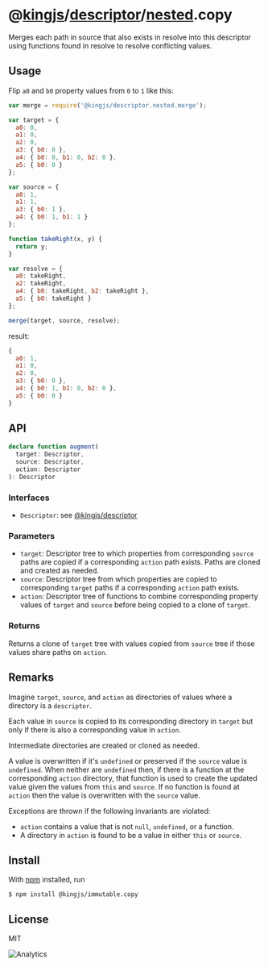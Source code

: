 # @[kingjs](https://www.npmjs.com/package/kingjs)/[descriptor](https://www.npmjs.com/package/@kingjs/descriptor)/[nested](https://www.npmjs.com/package/@kingjs/nested).copy
Merges each path in source that also exists in resolve into this descriptor using functions found in resolve to resolve conflicting values.
## Usage
Flip `a0` and `b0` property values from `0` to `1` like this:
```js
var merge = require('@kingjs/descriptor.nested.merge');

var target = {
  a0: 0,
  a1: 0,
  a2: 0,
  a3: { b0: 0 },
  a4: { b0: 0, b1: 0, b2: 0 },
  a5: { b0: 0 }
};

var source = { 
  a0: 1,
  a1: 1,
  a3: { b0: 1 },
  a4: { b0: 1, b1: 1 }
};

function takeRight(x, y) { 
  return y;
}

var resolve = {
  a0: takeRight,
  a2: takeRight,
  a4: { b0: takeRight, b2: takeRight },
  a5: { b0: takeRight }
};

merge(target, source, resolve);
```
result:
```js
{
  a0: 1,
  a1: 0,
  a2: 0,
  a3: { b0: 0 },
  a4: { b0: 1, b1: 0, b2: 0 },
  a5: { b0: 0 }
}
```
## API
```ts
declare function augment(
  target: Descriptor,
  source: Descriptor,
  action: Descriptor
): Descriptor
```
### Interfaces
- `Descriptor`: see [@kingjs/descriptor][descriptor]
### Parameters
- `target`: Descriptor tree to which properties from corresponding `source` paths are copied if a corresponding `action` path exists. Paths are cloned and created as needed.
- `source`: Descriptor tree from which properties are copied to corresponding `target` paths if a corresponding `action` path exists.
- `action`: Descriptor tree of functions to combine corresponding property values of `target` and `source` before being copied to a clone of `target`.
### Returns
Returns a clone of `target` tree with values copied from `source` tree if those values share paths on `action`.
## Remarks
Imagine `target`, `source`, and `action` as directories of values where a directory is a `descriptor`. 

Each value in `source` is copied to its corresponding directory in `target` but only if there is also a corresponding value in `action`. 

Intermediate directories are created or cloned as needed.

A value is overwritten if it's `undefined` or preserved if the `source` value is `undefined`. When neither are `undefined` then, if there is a function at the corresponding `action` directory, that function is used to create the updated value given the values from `this` and `source`. If no function is found at `action` then the value is overwritten with the `source` value.

Exceptions are thrown if the following invariants are violated:
- `action` contains a value that is not `null`, `undefined`, or a function.
- A directory in `action` is found to be a value in either `this` or `source`.
## Install
With [npm](https://npmjs.org/) installed, run
```
$ npm install @kingjs/immutable.copy
```
## License
MIT

![Analytics](https://analytics.kingjs.net/immutable/copy)


  [descriptor]: https://www.npmjs.com/package/@kingjs/descriptor
